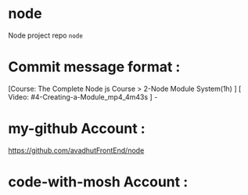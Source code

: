 # node
Node project repo `node`

# Commit message format : 
[Course: The Complete Node js Course > 2-Node Module System(1h) ] [ Video: #4-Creating-a-Module_mp4_4m43s ] -


# my-github Account : 
https://github.com/avadhutFrontEnd/node

# code-with-mosh Account : 